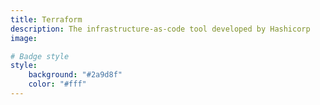```yaml
---
title: Terraform
description: The infrastructure-as-code tool developed by Hashicorp
image:

# Badge style
style:
    background: "#2a9d8f"
    color: "#fff"
---
```

